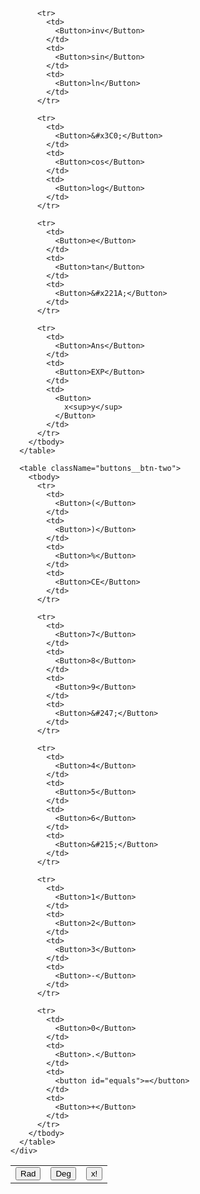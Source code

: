 <div className="buttons">
      <table className="buttons__btn-one">
        <tbody>
          <tr>
            <td>
              <Button>Rad</Button>
            </td>
            <td>
              <Button>Deg</Button>
            </td>
            <td>
              <Button>x!</Button>
            </td>
          </tr>

          <tr>
            <td>
              <Button>inv</Button>
            </td>
            <td>
              <Button>sin</Button>
            </td>
            <td>
              <Button>ln</Button>
            </td>
          </tr>

          <tr>
            <td>
              <Button>&#x3C0;</Button>
            </td>
            <td>
              <Button>cos</Button>
            </td>
            <td>
              <Button>log</Button>
            </td>
          </tr>

          <tr>
            <td>
              <Button>e</Button>
            </td>
            <td>
              <Button>tan</Button>
            </td>
            <td>
              <Button>&#x221A;</Button>
            </td>
          </tr>

          <tr>
            <td>
              <Button>Ans</Button>
            </td>
            <td>
              <Button>EXP</Button>
            </td>
            <td>
              <Button>
                x<sup>y</sup>
              </Button>
            </td>
          </tr>
        </tbody>
      </table>

      <table className="buttons__btn-two">
        <tbody>
          <tr>
            <td>
              <Button>(</Button>
            </td>
            <td>
              <Button>)</Button>
            </td>
            <td>
              <Button>%</Button>
            </td>
            <td>
              <Button>CE</Button>
            </td>
          </tr>

          <tr>
            <td>
              <Button>7</Button>
            </td>
            <td>
              <Button>8</Button>
            </td>
            <td>
              <Button>9</Button>
            </td>
            <td>
              <Button>&#247;</Button>
            </td>
          </tr>

          <tr>
            <td>
              <Button>4</Button>
            </td>
            <td>
              <Button>5</Button>
            </td>
            <td>
              <Button>6</Button>
            </td>
            <td>
              <Button>&#215;</Button>
            </td>
          </tr>

          <tr>
            <td>
              <Button>1</Button>
            </td>
            <td>
              <Button>2</Button>
            </td>
            <td>
              <Button>3</Button>
            </td>
            <td>
              <Button>-</Button>
            </td>
          </tr>

          <tr>
            <td>
              <Button>0</Button>
            </td>
            <td>
              <Button>.</Button>
            </td>
            <td>
              <button id="equals">=</button>
            </td>
            <td>
              <Button>+</Button>
            </td>
          </tr>
        </tbody>
      </table>
    </div>